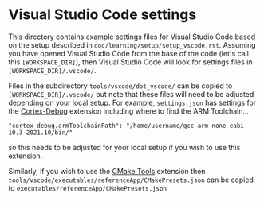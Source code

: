 # Visual Studio Code settings

This directory contains example settings files for Visual Studio Code
based on the setup described in ``doc/learning/setup/setup_vscode.rst``.
Assuming you have opened Visual Studio Code from the base of the code (let's call this ``[WORKSPACE_DIR]``),
then Visual Studio Code will look for settings files in ``[WORKSPACE_DIR]/.vscode/``.

Files in the subdirectory ``tools/vscode/dot_vscode/`` can be copied to ``[WORKSPACE_DIR]/.vscode/``
but note that these files will need to be adjusted depending on your local setup.
For example, ``settings.json`` has settings for the 
[Cortex-Debug](https://marketplace.visualstudio.com/items?itemName=marus25.cortex-debug)
extension including where to find the ARM Toolchain...
```
"cortex-debug.armToolchainPath": "/home/username/gcc-arm-none-eabi-10.3-2021.10/bin/"
```
so this needs to be adjusted for your local setup if you wish to use this extension.

Similarly, if you wish to use the
[CMake Tools](https://marketplace.visualstudio.com/items?itemName=ms-vscode.cmake-tools)
extension then
``tools/vscode/executables/referenceApp/CMakePresets.json`` can be copied to ``executables/referenceApp/CMakePresets.json``
